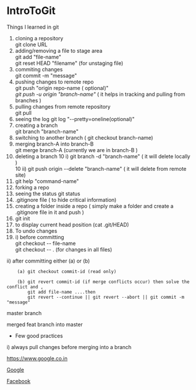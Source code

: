# IntroToGit

<p>Things I learned in git </p>

1. cloning a repository   <br>
	git clone URL
2. adding/removing a file to stage area <br>
	git add "file-name"
   <br>git reset HEAD "filename"  (for unstaging file)
3. commiting changes <br>
	git commit -m "message"  
4. pushing changes to remote repo <br>
	git push "origin repo-name ( optional)" 
	<br>*git push -u origin "branch-name"* ( it helps in tracking and pulling from branches )
5. pulling changes from remote repository <br>
	git pull <br>
6. seeing the log 
	git log "--pretty=oneline(optional)" <br>
7. creating a branch <br>
	git branch "branch-name"<br>
8. switching to another branch ( git checkout branch-name)
9. merging branch-A into branch-B <br>
	git merge branch-A (currently we are in branch-B )<br>
10. deleting a branch 
	10 i) git branch -d "branch-name" ( it will delete locally ) <br>
	10 ii) git push origin --delete "branch-name" ( it will delete from remote site)
11. git help "command-name"
12. forking a repo
13. seeing the status 
	git status 
14. .gitignore file ( to hide critical information)
15. creating a folder inside a repo ( simply make a folder and create a .gitignore file in it and push )
16. git init 
17. to display current head position (cat .git/HEAD)
18. To undo changes
18. i) before committing <br>
		git checkout -- file-name <br>
		git checkout -- . (for changes in all files)
  
   ii) after committing either (a) or (b)
   		
   		(a)	git checkout commit-id (read only)
   		
   		(b)	git revert commit-id (if merge conflicts occur) then solve the conflict and ,
   			git add file-name ....then 
   			git revert --continue || git revert --abort || git commit -m "message"
<p>master branch</p>

<p>merged feat branch into master</p>

* Few good practices

i) always pull changes before merging into a branch

https://www.google.co.in

[Google](https://www.google.com)

[Facebook](https://www.facebook.com/people/Prashant-Singh/100001252526853)
